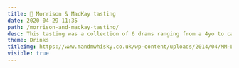 ```yaml
---
title: 🥃 Morrison & MacKay tasting
date: 2020-04-29 11:35
path: /morrison-and-mackay-tasting/
desc: This tasting was a collection of 6 drams ranging from a 4yo to cask strength "Celebration of the Cask" grain whisky! Join me asI find out about the drams, their geography and complection. 
theme: Drinks 
titleimg: https://www.mandmwhisky.co.uk/wp-content/uploads/2014/04/MM-Logo-300x3001.png
visible: true
---
```


